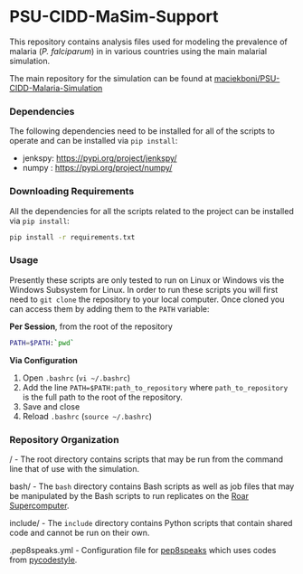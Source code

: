 # PSU-CIDD-MaSim-Support

This repository contains analysis files used for modeling the prevalence of malaria (*P. falciparum*) in in various countries using the main malarial simulation. 

The main repository for the simulation can be found at [maciekboni/PSU-CIDD-Malaria-Simulation](https://github.com/maciekboni/PSU-CIDD-Malaria-Simulation)

### Dependencies

The following dependencies need to be installed for all of the scripts to operate and can be installed via `pip install`: 

- jenkspy: https://pypi.org/project/jenkspy/
- numpy : https://pypi.org/project/numpy/

### Downloading Requirements

All the dependencies for all the scripts related to the project can be installed via `pip install`:

```bash
pip install -r requirements.txt
```

### Usage
Presently these scripts are only tested to run on Linux or Windows vis the Windows Subsystem for Linux. In order to run these scripts you will first need to `git clone` the repository to your local computer. Once cloned you can access them by adding them to the `PATH` variable:

**Per Session**, from the root of the repository
```bash
PATH=$PATH:`pwd`
```

**Via Configuration**
1. Open `.bashrc` (`vi ~/.bashrc`)
2. Add the line `PATH=$PATH:path_to_repository` where `path_to_repository` is the full path to the root of the repository.
3. Save and close
4. Reload `.bashrc` (`source ~/.bashrc`)

### Repository Organization

/ - The root directory contains scripts that may be run from the command line that of use with the simulation.

bash/ - The `bash` directory contains Bash scripts as well as job files that may be manipulated by the Bash scripts to run replicates on the [Roar Supercomputer](https://www.icds.psu.edu/computing-services/roar-user-guide/).

include/ - The `include` directory contains Python scripts that contain shared code and cannot be run on their own.

.pep8speaks.yml - Configuration file for [pep8speaks](https://github.com/OrkoHunter/pep8speaks) which uses codes from [pycodestyle](https://github.com/PyCQA/pycodestyle/blob/master/docs/intro.rst).
